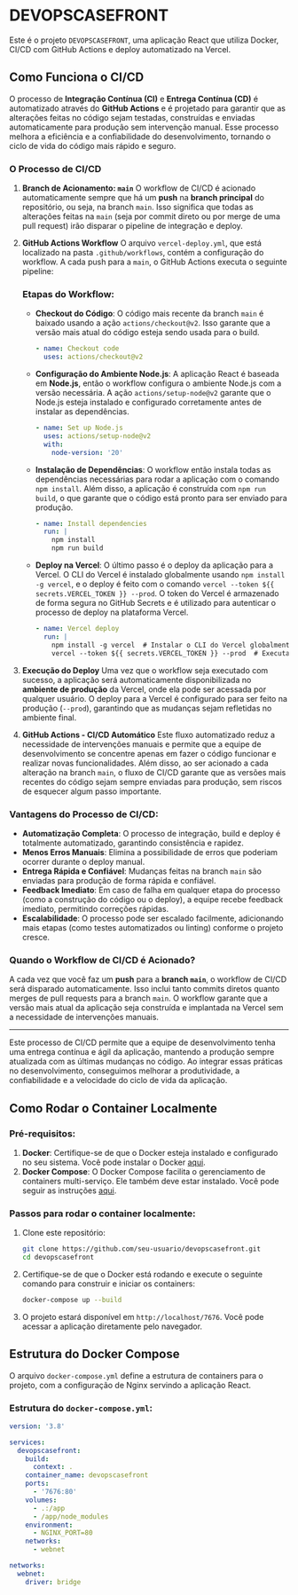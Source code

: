 # DEVOPSCASEFRONT

Este é o projeto `DEVOPSCASEFRONT`, uma aplicação React que utiliza Docker, CI/CD com GitHub Actions e deploy automatizado na Vercel.

## Como Funciona o CI/CD

O processo de **Integração Contínua (CI)** e **Entrega Contínua (CD)** é automatizado através do **GitHub Actions** e é projetado para garantir que as alterações feitas no código sejam testadas, construídas e enviadas automaticamente para produção sem intervenção manual. Esse processo melhora a eficiência e a confiabilidade do desenvolvimento, tornando o ciclo de vida do código mais rápido e seguro.

### O Processo de CI/CD

1. **Branch de Acionamento: `main`**
   O workflow de CI/CD é acionado automaticamente sempre que há um **push** na **branch principal** do repositório, ou seja, na branch `main`. Isso significa que todas as alterações feitas na `main` (seja por commit direto ou por merge de uma pull request) irão disparar o pipeline de integração e deploy.

2. **GitHub Actions Workflow**
   O arquivo `vercel-deploy.yml`, que está localizado na pasta `.github/workflows`, contém a configuração do workflow. A cada push para a `main`, o GitHub Actions executa o seguinte pipeline:

   ### Etapas do Workflow:
   
   - **Checkout do Código**: O código mais recente da branch `main` é baixado usando a ação `actions/checkout@v2`. Isso garante que a versão mais atual do código esteja sendo usada para o build.
   
     ```yaml
     - name: Checkout code
       uses: actions/checkout@v2
     ```

   - **Configuração do Ambiente Node.js**: A aplicação React é baseada em **Node.js**, então o workflow configura o ambiente Node.js com a versão necessária. A ação `actions/setup-node@v2` garante que o Node.js esteja instalado e configurado corretamente antes de instalar as dependências.

     ```yaml
     - name: Set up Node.js
       uses: actions/setup-node@v2
       with:
         node-version: '20'
     ```

   - **Instalação de Dependências**: O workflow então instala todas as dependências necessárias para rodar a aplicação com o comando `npm install`. Além disso, a aplicação é construída com `npm run build`, o que garante que o código está pronto para ser enviado para produção.

     ```yaml
     - name: Install dependencies
       run: |
         npm install
         npm run build
     ```

   - **Deploy na Vercel**: O último passo é o deploy da aplicação para a Vercel. O CLI do Vercel é instalado globalmente usando `npm install -g vercel`, e o deploy é feito com o comando `vercel --token ${{ secrets.VERCEL_TOKEN }} --prod`. O token do Vercel é armazenado de forma segura no GitHub Secrets e é utilizado para autenticar o processo de deploy na plataforma Vercel.

     ```yaml
     - name: Vercel deploy
       run: |
         npm install -g vercel  # Instalar o CLI do Vercel globalmente
         vercel --token ${{ secrets.VERCEL_TOKEN }} --prod  # Executar o deploy na Vercel em produção
     ```

3. **Execução do Deploy**
   Uma vez que o workflow seja executado com sucesso, a aplicação será automaticamente disponibilizada no **ambiente de produção** da Vercel, onde ela pode ser acessada por qualquer usuário. O deploy para a Vercel é configurado para ser feito na produção (`--prod`), garantindo que as mudanças sejam refletidas no ambiente final.

4. **GitHub Actions - CI/CD Automático**
   Este fluxo automatizado reduz a necessidade de intervenções manuais e permite que a equipe de desenvolvimento se concentre apenas em fazer o código funcionar e realizar novas funcionalidades. Além disso, ao ser acionado a cada alteração na branch `main`, o fluxo de CI/CD garante que as versões mais recentes do código sejam sempre enviadas para produção, sem riscos de esquecer algum passo importante.

### Vantagens do Processo de CI/CD:

- **Automatização Completa**: O processo de integração, build e deploy é totalmente automatizado, garantindo consistência e rapidez.
- **Menos Erros Manuais**: Elimina a possibilidade de erros que poderiam ocorrer durante o deploy manual.
- **Entrega Rápida e Confiável**: Mudanças feitas na branch `main` são enviadas para produção de forma rápida e confiável.
- **Feedback Imediato**: Em caso de falha em qualquer etapa do processo (como a construção do código ou o deploy), a equipe recebe feedback imediato, permitindo correções rápidas.
- **Escalabilidade**: O processo pode ser escalado facilmente, adicionando mais etapas (como testes automatizados ou linting) conforme o projeto cresce.

### Quando o Workflow de CI/CD é Acionado?

A cada vez que você faz um **push** para a **branch `main`**, o workflow de CI/CD será disparado automaticamente. Isso inclui tanto commits diretos quanto merges de pull requests para a branch `main`. O workflow garante que a versão mais atual da aplicação seja construída e implantada na Vercel sem a necessidade de intervenções manuais.

---

Este processo de CI/CD permite que a equipe de desenvolvimento tenha uma entrega contínua e ágil da aplicação, mantendo a produção sempre atualizada com as últimas mudanças no código. Ao integrar essas práticas no desenvolvimento, conseguimos melhorar a produtividade, a confiabilidade e a velocidade do ciclo de vida da aplicação.

## Como Rodar o Container Localmente

### Pré-requisitos:

1. **Docker**: Certifique-se de que o Docker esteja instalado e configurado no seu sistema. Você pode instalar o Docker [aqui](https://www.docker.com/get-started).
2. **Docker Compose**: O Docker Compose facilita o gerenciamento de containers multi-serviço. Ele também deve estar instalado. Você pode seguir as instruções [aqui](https://docs.docker.com/compose/install/).

### Passos para rodar o container localmente:

1. Clone este repositório:

   ```bash
   git clone https://github.com/seu-usuario/devopscasefront.git
   cd devopscasefront
   ```

2. Certifique-se de que o Docker está rodando e execute o seguinte comando para construir e iniciar os containers:

   ```bash
   docker-compose up --build
   ```

3. O projeto estará disponível em `http://localhost/7676`. Você pode acessar a aplicação diretamente pelo navegador.

## Estrutura do Docker Compose

O arquivo `docker-compose.yml` define a estrutura de containers para o projeto, com a configuração de Nginx servindo a aplicação React.

### Estrutura do `docker-compose.yml`:

```yaml
version: '3.8'

services:
  devopscasefront:
    build:
      context: .
    container_name: devopscasefront
    ports:
      - '7676:80'
    volumes:
      - .:/app
      - /app/node_modules
    environment:
      - NGINX_PORT=80
    networks:
      - webnet

networks:
  webnet:
    driver: bridge
```
